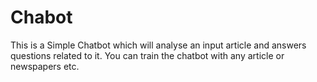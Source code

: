 # Chabot
This is a Simple Chatbot which will analyse an input article and answers questions related to it.
You can train the chatbot with any article or newspapers etc.
